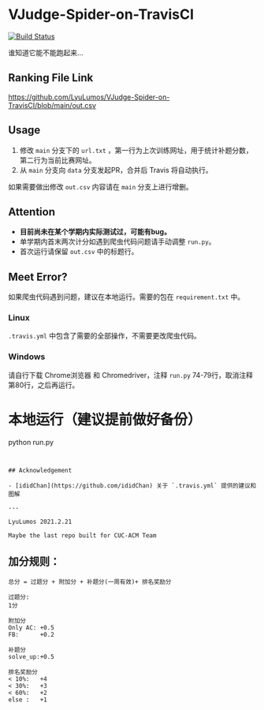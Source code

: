 # VJudge-Spider-on-TravisCI
[![Build Status](https://www.travis-ci.com/LyuLumos/VJudge-Spider-on-TravisCI.svg?branch=data)](https://www.travis-ci.com/LyuLumos/VJudge-Spider-on-TravisCI)

谁知道它能不能跑起来...

## Ranking File Link

https://github.com/LyuLumos/VJudge-Spider-on-TravisCI/blob/main/out.csv

## Usage

1. 修改 `main` 分支下的 `url.txt` ，第一行为上次训练网址，用于统计补题分数，第二行为当前比赛网址。
2. 从 `main` 分支向 `data` 分支发起PR，合并后 Travis 将自动执行。

如果需要做出修改 `out.csv`  内容请在 `main` 分支上进行增删。

## Attention

- **目前尚未在某个学期内实际测试过，可能有bug。**
- 单学期内首末两次计分如遇到爬虫代码问题请手动调整 `run.py`。
- 首次运行请保留 `out.csv` 中的标题行。



## Meet Error?

如果爬虫代码遇到问题，建议在本地运行。需要的包在 `requirement.txt` 中。

### Linux


`.travis.yml` 中包含了需要的全部操作，不需要更改爬虫代码。

### Windows

请自行下载 Chrome浏览器 和 Chromedriver，注释 `run.py` 74-79行，取消注释第80行，之后再运行。

# 本地运行（建议提前做好备份）
python run.py
```


## Acknowledgement

- [ididChan](https://github.com/ididChan) 关于 `.travis.yml` 提供的建议和图解

---

LyuLumos 2021.2.21

Maybe the last repo built for CUC-ACM Team
```

## 加分规则：
    总分 = 过题分 + 附加分 + 补题分(一周有效)+ 排名奖励分

    过题分:
    1分

    附加分
    Only AC: +0.5
    FB:      +0.2   

    补题分
    solve_up:+0.5

    排名奖励分
    < 10%:   +4
    < 30%:   +3
    < 60%:   +2
    else :   +1